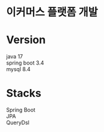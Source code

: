 # 이커머스 플랫폼 개발

# Version
java 17  
spring boot 3.4  
mysql 8.4  

# Stacks
Spring Boot  
JPA  
QueryDsl  
